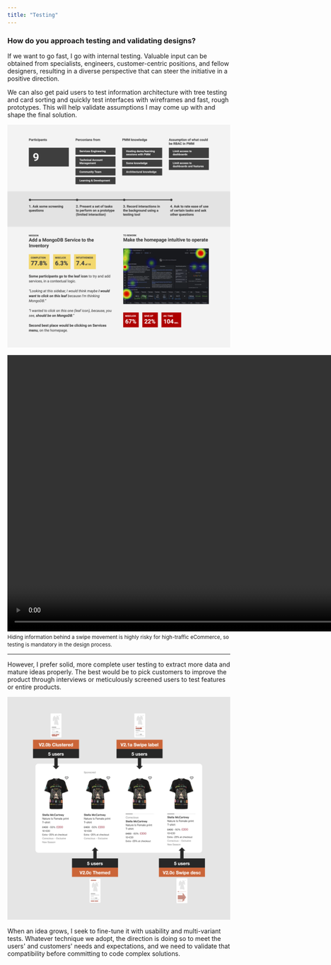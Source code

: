 ```yaml
---
title: "Testing"
---
```

### How do you approach testing and validating designs?

If we want to go fast, I go with internal testing. Valuable input can be obtained from specialists, engineers, customer-centric positions, and fellow designers, resulting in a diverse perspective that can steer the initiative in a positive direction.

We can also get paid users to test information architecture with tree testing and card sorting and quickly test interfaces with wireframes and fast, rough prototypes. This will help validate assumptions I may come up with and shape the final solution.

![Montage of presentation bits describing a guerilla testing's participants pool, the script flow, and one of the insights captured from that test.](../../assets/images/guerilla.png "Preparing a guerilla, internal test is one of the best ways for us, as a team, to detect and get a shared view on users' problems.")

<div video>
    <video width="1250" height="1250" autoplay loop muted>
        <source src="/videos/swipe-card.mp4" type="video/mp4">
        Your browser does not support video...
    </video>
    <small>Hiding information behind a swipe movement is highly risky for high-traffic eCommerce, so testing is mandatory in the design process.</small>
</div>

---

However, I prefer solid, more complete user testing to extract more data and mature ideas properly. The best would be to pick customers to improve the product through interviews or meticulously screened users to test features or entire products.

![A row of 4 digital product cards featuring a t-shirt on sale, with annotations on the side identifying their version and amount of users assigned to each](../../assets/images/multi-variant-test.png "When doubts arise, I do multi-variant tests to catch any clear loser to discard and focus on other solutions.")

When an idea grows, I seek to fine-tune it with usability and multi-variant tests. Whatever technique we adopt, the direction is doing so to meet the users' and customers' needs and expectations, and we need to validate that compatibility before committing to code complex solutions.